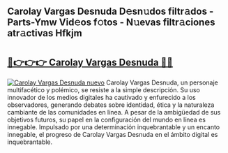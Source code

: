 ## Carolay Vargas Desnuda D𝚎sn𝚞dos filtr𝚊dos - Parts-Ymw Vid𝚎os f𝚘tos - N𝚞evas filtr𝚊ciones atr𝚊ctivas Hfkjm

# <h2><a href="http://mb5gzi.tromn.icu/?c=Carolay+Vargas+Desnuda">🔗👉👉👉 Carolay Vargas Desnuda 🔗🔗</a></h2>

[![Carolay Vargas Desnuda nuevo](https://i.imgur.com/pEAQMta.gif)](http://mb5gzi.tromn.icu/?c=Carolay+Vargas+Desnuda)
Carolay Vargas Desnuda, un personaje multifacético y polémico, se resiste a la simple descripción. Su uso innovador de los medios digitales ha cautivado y enfurecido a los observadores, generando debates sobre identidad, ética y la naturaleza cambiante de las comunidades en línea. A pesar de la ambigüedad de sus objetivos futuros, su papel en la configuración del mundo en línea es innegable. Impulsado por una determinación inquebrantable y un encanto innegable, el progreso de Carolay Vargas Desnuda en el ámbito digital es inquebrantable.
